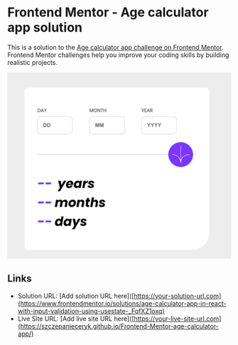 # Frontend Mentor - Age calculator app solution

This is a solution to the [Age calculator app challenge on Frontend Mentor](https://www.frontendmentor.io/challenges/age-calculator-app-dF9DFFpj-Q). Frontend Mentor challenges help you improve your coding skills by building realistic projects.

![Design preview for Age calculator app coding challenge](./src/images/design-preview.png)

## Links

- Solution URL: [Add solution URL here]([https://your-solution-url.com](https://www.frontendmentor.io/solutions/age-calculator-app-in-react-with-input-validation-using-usestate-_FqfXZ1oxq)
- Live Site URL: [Add live site URL here]([https://your-live-site-url.com](https://szczepanieceryk.github.io/Frontend-Mentor-age-calculator-app/)
